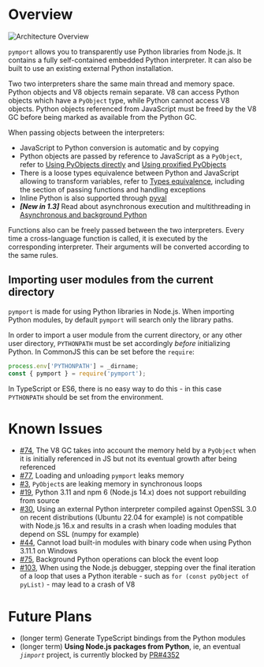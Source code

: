 # Overview

![Architecture Overview](https://raw.githubusercontent.com/mmomtchev/pymport/main/overview.svg)

`pymport` allows you to transparently use Python libraries from Node.js. It contains a fully self-contained embedded Python interpreter. It can also be built to use an existing external Python installation.

Two two interpreters share the same main thread and memory space. Python objects and V8 objects remain separate. V8 can access Python objects which have a `PyObject` type, while Python cannot access V8 objects. Python objects referenced from JavaScript must be freed by the V8 GC before being marked as available from the Python GC.

When passing objects between the interpreters:
* JavaScript to Python conversion is automatic and by copying
* Python objects are passed by reference to JavaScript as a `PyObject`, refer to [Using PyObjects directly](./Using-PyObjects-directly) and [Using proxified PyObjects](./Using-proxified-PyObjects)
* There is a loose types equivalence between Python and JavaScript allowing to transform variables, refer to [Types equivalence](./Types-equivalence), including the section of passing functions and handling exceptions
* Inline Python is also supported through [pyval](./Inline-Python)
* ***[New in 1.3]*** Read about asynchronous execution and multithreading in [Asynchronous and background Python](./Async)

Functions also can be freely passed between the two interpreters. Every time a cross-language function is called, it is executed by the corresponding interpreter. Their arguments will be converted according to the same rules.

## Importing user modules from the current directory

`pymport` is made for using Python libraries in Node.js. When importing Python modules, by default `pymport` will search only the library paths.

In order to import a user module from the current directory, or any other user directory, `PYTHONPATH` must be set accordingly *before* initializing Python. In CommonJS this can be set before the `require`:

```js
process.env['PYTHONPATH'] = _dirname;
const { pymport } = require('pymport');
```

In TypeScript or ES6, there is no easy way to do this - in this case `PYTHONPATH` should be set from the environment.

# Known Issues

- [#74](https://github.com/mmomtchev/pymport/issues/74), The V8 GC takes into account the memory held by a `PyObject` when it is initially referenced in JS but not its eventual growth after being referenced
- [#77](https://github.com/mmomtchev/pymport/issues/77), Loading and unloading `pymport` leaks memory
- [#3](https://github.com/mmomtchev/pymport/issues/3), `PyObject`s are leaking memory in synchronous loops
- [#19](https://github.com/mmomtchev/pymport/issues/19), Python 3.11 and npm 6 (Node.js 14.x) does not support rebuilding from source
- [#30](https://github.com/mmomtchev/pymport/issues/30), Using an external Python interpreter compiled against OpenSSL 3.0 on recent distributions (Ubuntu 22.04 for example) is not compatible with Node.js 16.x and results in a crash when loading modules that depend on SSL (numpy for example)
- [#44](https://github.com/mmomtchev/pymport/issues/44), Cannot load built-in modules with binary code when using Python 3.11.1 on Windows
- [#75](https://github.com/mmomtchev/pymport/issues/75), Background Python operations can block the event loop
- [#103](https://github.com/mmomtchev/pymport/issues/103), When using the Node.js debugger, stepping over the final iteration of a loop that uses a Python iterable - such as `for (const pyObject of pyList)` - may lead to a crash of V8

# Future Plans

*   (longer term) Generate TypeScript bindings from the Python modules
*   (longer term) **Using Node.js packages from Python**, ie, an eventual *`jimport`* project, is currently blocked by [PR#4352](https://github.com/nodejs/node/pull/43542)
